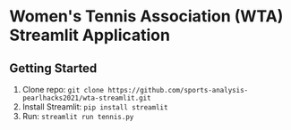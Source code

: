 # Women's Tennis Association (WTA) Streamlit Application

## Getting Started 

1. Clone repo: `git clone https://github.com/sports-analysis-pearlhacks2021/wta-streamlit.git`
2. Install Streamlit: `pip install streamlit`
3. Run: `streamlit run tennis.py`
